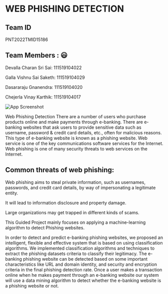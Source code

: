 
# WEB PHISHING DETECTION




## Team ID

PNT2022TMID15186

## Team Members : 😃

Devalla Charan Sri Sai:   111519104022

Galla Vishnu Sai Saketh:  111519104029

Dasararaju Gnanendra:     111519104020

Chejerla Vinay Karthik:   111519104017


![App Screenshot](https://media.istockphoto.com/id/1146311388/photo/phishing-button-on-computer-keyboard.jpg?s=612x612&w=0&k=20&c=79KwrQV15LvG8MO4MPS8YthnyXmGiYimzax0xn4uCNk=)


Web Phishing Detection
There are a number of users who purchase products online and make payments through e-banking. There are e-banking websites that ask users to provide sensitive data such as username, password & credit card details, etc., often for malicious reasons. This type of e-banking website is known as a phishing website. Web service is one of the key communications software services for the Internet. Web phishing is one of many security threats to web services on the Internet. 

## Common threats of web phishing:

Web phishing aims to steal private information, such as usernames, passwords, and credit card details, by way of impersonating a legitimate entity.

It will lead to information disclosure and property damage.

Large organizations may get trapped in different kinds of scams.

This Guided Project mainly focuses on applying a machine-learning algorithm to detect Phishing websites.

In order to detect and predict e-banking phishing websites, we proposed an intelligent, flexible and effective system that is based on using classification algorithms.  We implemented classification algorithms and techniques to extract the phishing datasets criteria to classify their legitimacy. The e-banking phishing website can be detected based on some important characteristics like URL and domain identity, and security and encryption criteria in the final phishing detection rate. Once a user makes a transaction online when he makes payment through an e-banking website our system will use a data mining algorithm to detect whether the e-banking website is a phishing website or not.